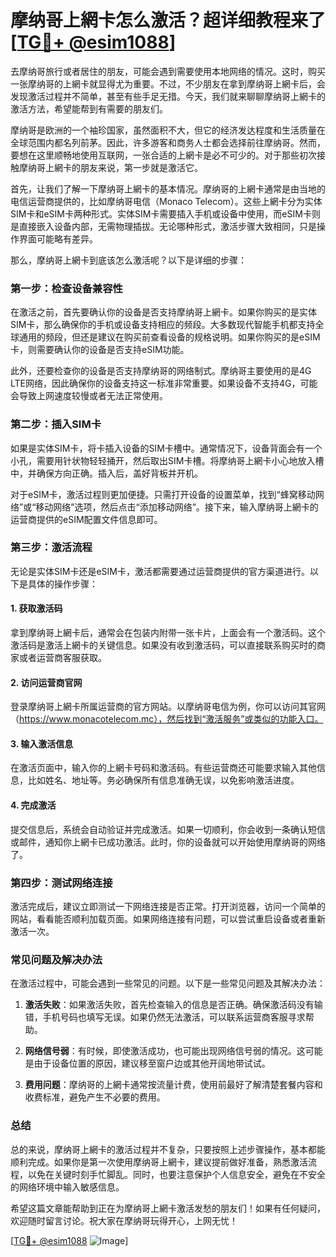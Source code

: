 # 摩纳哥上網卡怎么激活？超详细教程来了[[TG💪+ @esim1088](https://t.me/s/esim1088)]

去摩纳哥旅行或者居住的朋友，可能会遇到需要使用本地网络的情况。这时，购买一张摩纳哥的上網卡就显得尤为重要。不过，不少朋友在拿到摩纳哥上網卡后，会发现激活过程并不简单，甚至有些手足无措。今天，我们就来聊聊摩纳哥上網卡的激活方法，希望能帮到有需要的朋友们。

摩纳哥是欧洲的一个袖珍国家，虽然面积不大，但它的经济发达程度和生活质量在全球范围内都名列前茅。因此，许多游客和商务人士都会选择前往摩纳哥。然而，要想在这里顺畅地使用互联网，一张合适的上網卡是必不可少的。对于那些初次接触摩纳哥上網卡的朋友来说，第一步就是激活它。

首先，让我们了解一下摩纳哥上網卡的基本情况。摩纳哥的上網卡通常是由当地的电信运营商提供的，比如摩纳哥电信（Monaco Telecom）。这些上網卡分为实体SIM卡和eSIM卡两种形式。实体SIM卡需要插入手机或设备中使用，而eSIM卡则是直接嵌入设备内部，无需物理插拔。无论哪种形式，激活步骤大致相同，只是操作界面可能略有差异。

那么，摩纳哥上網卡到底该怎么激活呢？以下是详细的步骤：

### 第一步：检查设备兼容性

在激活之前，首先要确认你的设备是否支持摩纳哥上網卡。如果你购买的是实体SIM卡，那么确保你的手机或设备支持相应的频段。大多数现代智能手机都支持全球通用的频段，但还是建议在购买前查看设备的规格说明。如果你购买的是eSIM卡，则需要确认你的设备是否支持eSIM功能。

此外，还要检查你的设备是否支持摩纳哥的网络制式。摩纳哥主要使用的是4G LTE网络，因此确保你的设备支持这一标准非常重要。如果设备不支持4G，可能会导致上网速度较慢或者无法正常使用。

### 第二步：插入SIM卡

如果是实体SIM卡，将卡插入设备的SIM卡槽中。通常情况下，设备背面会有一个小孔，需要用针状物轻轻捅开，然后取出SIM卡槽。将摩纳哥上網卡小心地放入槽中，并确保方向正确。插入后，盖好背板并开机。

对于eSIM卡，激活过程则更加便捷。只需打开设备的设置菜单，找到“蜂窝移动网络”或“移动网络”选项，然后点击“添加移动网络”。接下来，输入摩纳哥上網卡的运营商提供的eSIM配置文件信息即可。

### 第三步：激活流程

无论是实体SIM卡还是eSIM卡，激活都需要通过运营商提供的官方渠道进行。以下是具体的操作步骤：

#### 1. 获取激活码

拿到摩纳哥上網卡后，通常会在包装内附带一张卡片，上面会有一个激活码。这个激活码是激活上網卡的关键信息。如果没有收到激活码，可以直接联系购买时的商家或者运营商客服获取。

#### 2. 访问运营商官网

登录摩纳哥上網卡所属运营商的官方网站。以摩纳哥电信为例，你可以访问其官网（https://www.monacotelecom.mc），然后找到“激活服务”或类似的功能入口。

#### 3. 输入激活信息

在激活页面中，输入你的上網卡号码和激活码。有些运营商还可能要求输入其他信息，比如姓名、地址等。务必确保所有信息准确无误，以免影响激活进度。

#### 4. 完成激活

提交信息后，系统会自动验证并完成激活。如果一切顺利，你会收到一条确认短信或邮件，通知你上網卡已成功激活。此时，你的设备就可以开始使用摩纳哥的网络了。

### 第四步：测试网络连接

激活完成后，建议立即测试一下网络连接是否正常。打开浏览器，访问一个简单的网站，看看能否顺利加载页面。如果网络连接有问题，可以尝试重启设备或者重新激活一次。

### 常见问题及解决办法

在激活过程中，可能会遇到一些常见的问题。以下是一些常见问题及其解决办法：

1. **激活失败**：如果激活失败，首先检查输入的信息是否正确。确保激活码没有输错，手机号码也填写无误。如果仍然无法激活，可以联系运营商客服寻求帮助。

2. **网络信号弱**：有时候，即使激活成功，也可能出现网络信号弱的情况。这可能是由于设备位置的原因，建议移至窗户边或其他开阔地带试试。

3. **费用问题**：摩纳哥的上網卡通常按流量计费，使用前最好了解清楚套餐内容和收费标准，避免产生不必要的费用。

### 总结

总的来说，摩纳哥上網卡的激活过程并不复杂，只要按照上述步骤操作，基本都能顺利完成。如果你是第一次使用摩纳哥上網卡，建议提前做好准备，熟悉激活流程，以免在关键时刻手忙脚乱。同时，也要注意保护个人信息安全，避免在不安全的网络环境中输入敏感信息。

希望这篇文章能帮助到正在为摩纳哥上網卡激活发愁的朋友们！如果有任何疑问，欢迎随时留言讨论。祝大家在摩纳哥玩得开心，上网无忧！

[[TG💪+ @esim1088](https://t.me/s/esim1088) ![Image](https://i.postimg.cc/4NQfJmqS/Snipaste-2025-05-13-00-14-12.png)]